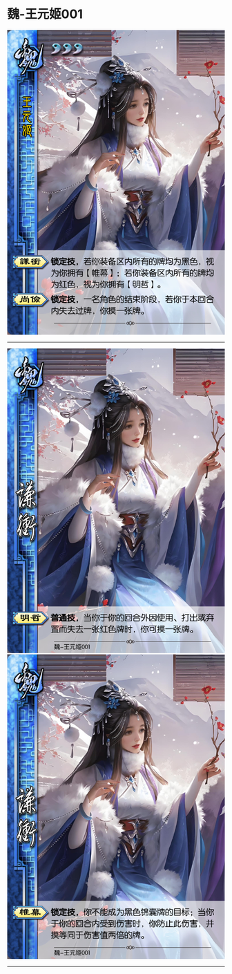 # 魏-王元姬001

![魏-王元姬001](../assets/魏-王元姬001.jpg)

---

![魏-王元姬001-谦冲-明哲](../assets/魏-王元姬001-谦冲-明哲.jfif)
![魏-王元姬001-谦冲-帷幕](../assets/魏-王元姬001-谦冲-帷幕.jfif)

---
